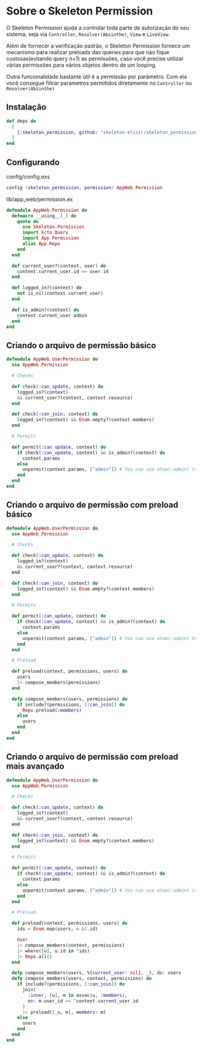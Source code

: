 # Sobre o Skeleton Permission

O Skeleton Permission ajuda a controlar toda parte de autorização do seu sistema,
seja via `Controller`, `Resolver(Absinthe)`, `View` e `LiveView`.

Além de fornecer a verificação padrão, o Skeleton Permission fornece um mecanismo para realizar
preloads das queries para que não fique custosas(evitando query n+1) as permissões, caso você precise utilizar várias
permissões para vários objetos dentro de um looping.

Outra funcionalidade bastante útil é a permissão por parâmetro. Com ela você consegue filtrar
parametros permitidos diretamente no `Controller` ou `Resolver(Absinthe)`

## Instalação

```elixir
def deps do
  [
    {:skeleton_permission, github: "skeleton-elixir/skeleton_permission"},
  ]
end
```

## Configurando

config/config.exs

```elixir
config :skeleton_permission, permission: AppWeb.Permission
```

lib/app_web/permission.ex

```elixir
defmodule AppWeb.Permission do
  defmacro __using__(_) do
    quote do
      use Skeleton.Permission
      import Ecto.Query
      import App.Permission
      alias App.Repo
    end
  end

  def current_user?(context, user) do
    context.current_user.id == user.id
  end

  def logged_in?(context) do
    not is_nil(context.current_user)
  end

  def is_admin?(context) do
    context.current_user.admin
  end
end
```

## Criando o arquivo de permissão básico

```elixir
defmodule AppWeb.UserPermission do
  use AppWeb.Permission

  # Checks

  def check(:can_update, context) do
    logged_in?(context)
    && current_user?(context, context.resource)
  end

  def check(:can_join, context) do
    logged_in?(context) && Enum.empty?(context.members)
  end

  # Permits

  def permit(:can_update, context) do
    if check(:can_update, context) && is_admin?(context) do
      context.params
    else
      unpermit(context.params, ["admin"]) # You can use atom(:admin) too
    end
  end
end
```

## Criando o arquivo de permissão com preload básico

```elixir
defmodule AppWeb.UserPermission do
  use AppWeb.Permission

  # Checks

  def check(:can_update, context) do
    logged_in?(context)
    && current_user?(context, context.resource)
  end

  def check(:can_join, context) do
    logged_in?(context) && Enum.empty?(context.members)
  end

  # Permits

  def permit(:can_update, context) do
    if check(:can_update, context) && is_admin?(context) do
      context.params
    else
      unpermit(context.params, ["admin"]) # You can use atom(:admin) too
    end
  end

  # Preload

  def preload(context, permissions, users) do
    users
    |> compose_members(permissions)
  end

  defp compose_members(users, permissions) do
    if include?(permissions, [:can_join]) do
      Repo.preload(:members)
    else
      users
    end
  end
end
```

## Criando o arquivo de permissão com preload mais avançado

```elixir
defmodule AppWeb.UserPermission do
  use AppWeb.Permission

  # Checks

  def check(:can_update, context) do
    logged_in?(context)
    && current_user?(context, context.resource)
  end

  def check(:can_join, context) do
    logged_in?(context) && Enum.empty?(context.members)
  end

  # Permits

  def permit(:can_update, context) do
    if check(:can_update, context) && is_admin?(context) do
      context.params
    else
      unpermit(context.params, ["admin"]) # You can use atom(:admin) too
    end
  end

  # Preload

  def preload(context, permissions, users) do
    ids = Enum.map(users, & &1.id)

    User
    |> compose_members(context, permissions)
    |> where([u], u.id in ^ids)
    |> Repo.all()
  end

  defp compose_members(users, %{current_user: nil}, _), do: users
  defp compose_members(users, context, permissions) do
    if include?(permissions, [:can_join]) do
      join(
        :inner, [u], m in assoc(u, :members),
        on: m.user_id == ^context.current_user.id
      )
      |> preload([_u, m], members: m)
    else
      users
    end
  end
end
```
